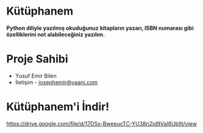 # Kütüphanem
**Python diliyle yazılmış okuduğunuz kitapların yazarı, ISBN numarası gibi özelliklerini not alabileceğiniz yazılım.**

# Proje Sahibi
- Yusuf Emir Bilen 
- İletişim - <josephemir@yaani.com>

# Kütüphanem'i İndir!
<https://drive.google.com/file/d/17DSx-BweeucTC-YU38n2jd9VaI6UbIlt/view>
